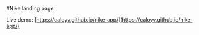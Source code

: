 #Nike landing page

Live demo: [https://caloyv.github.io/nike-app/](https://caloyv.github.io/nike-app/)